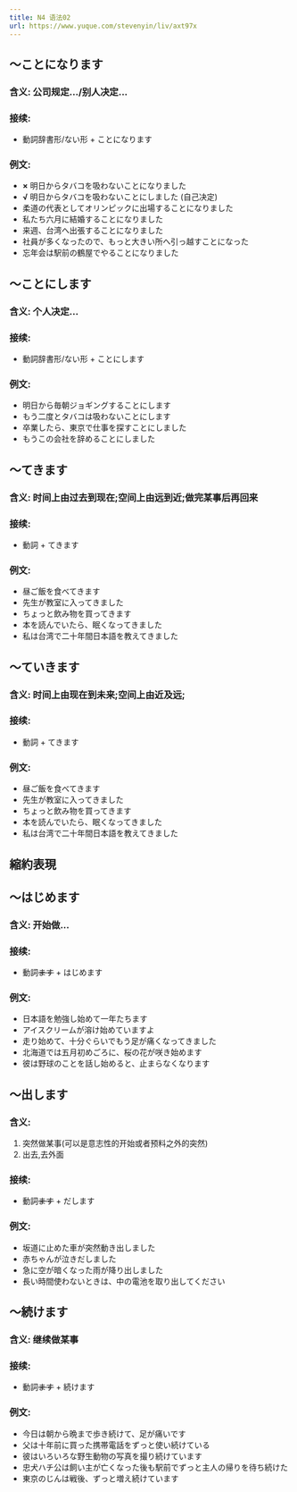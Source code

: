 ```yaml
---
title: N4 语法02
url: https://www.yuque.com/stevenyin/liv/axt97x
---
```


<a name="cd22b967"></a>

## ～ことになります

<a name="df96a91f"></a>

### 含义: 公司规定.../别人决定...

<a name="6654ca5a"></a>

### 接续:

- 動詞辞書形/ない形 + ことになります

<a name="9087389c"></a>

### 例文:

- **×** 明日からタバコを吸わないことになりました
- **√** 明日からタバコを吸わないことにしました (自己决定)
- 柔道の代表としてオリンピックに出場することになりました
- 私たち六月に結婚することになりました
- 来週、台湾へ出張することになりました
- 社員が多くなったので、もっと大きい所へ引っ越すことになった
- 忘年会は駅前の鶴屋でやることになりました

<a name="44ed7a86"></a>

## ～ことにします

<a name="9f06a732"></a>

### 含义: 个人决定...

<a name="6654ca5a-1"></a>

### 接续:

- 動詞辞書形/ない形 + ことにします

<a name="9087389c-1"></a>

### 例文:

- 明日から毎朝ジョギングすることにします
- もう二度とタバコは吸わないことにします
- 卒業したら、東京で仕事を探すことにしました
- もうこの会社を辞めることにしました

<a name="b7c5982b"></a>

## ～てきます

<a name="37cdb941"></a>

### 含义: 时间上由过去到现在;空间上由远到近;做完某事后再回来

<a name="6654ca5a-2"></a>

### 接续:

- 動詞 + てきます

<a name="9087389c-2"></a>

### 例文:

- 昼ご飯を食べてきます
- 先生が教室に入ってきました
- ちょっと飲み物を買ってきます
- 本を読んでいたら、眠くなってきました
- 私は台湾で二十年間日本語を教えてきました

<a name="b29c9f8f"></a>

## ～ていきます

<a name="8ed62308"></a>

### 含义: 时间上由现在到未来;空间上由近及远;

<a name="6654ca5a-3"></a>

### 接续:

- 動詞 + てきます

<a name="9087389c-3"></a>

### 例文:

- 昼ご飯を食べてきます
- 先生が教室に入ってきました
- ちょっと飲み物を買ってきます
- 本を読んでいたら、眠くなってきました
- 私は台湾で二十年間日本語を教えてきました

<a name="372be5be"></a>

## 縮約表現

<a name="3f9a6c2f"></a>

## ～はじめます

<a name="3a144d01"></a>

### 含义: 开始做...

<a name="6654ca5a-4"></a>

### 接续:

- 動詞~~ます~~ + はじめます

<a name="9087389c-4"></a>

### 例文:

- 日本語を勉強し始めて一年たちます
- アイスクリームが溶け始めていますよ
- 走り始めて、十分ぐらいでもう足が痛くなってきました
- 北海道では五月初めごろに、桜の花が咲き始めます
- 彼は野球のことを話し始めると、止まらなくなります

<a name="ab6f6b9e"></a>

## ～出します

<a name="ff7b0729"></a>

### 含义:

1. 突然做某事(可以是意志性的开始或者预料之外的突然)
2. 出去,去外面

<a name="6654ca5a-5"></a>

### 接续:

- 動詞~~ます~~ + だします

<a name="9087389c-5"></a>

### 例文:

- 坂道に止めた車が突然動き出しました
- 赤ちゃんが泣きだしました
- 急に空が暗くなった雨が降り出しました
- 長い時間使わないときは、中の電池を取り出してください

<a name="73f3bf4d"></a>

## ～続けます

<a name="142d0c6f"></a>

### 含义: 继续做某事

<a name="6654ca5a-6"></a>

### 接续:

- 動詞~~ます~~ + 続けます

<a name="9087389c-6"></a>

### 例文:

- 今日は朝から晩まで歩き続けて、足が痛いです
- 父は十年前に買った携帯電話をずっと使い続けている
- 彼はいろいろな野生動物の写真を撮り続けています
- 忠犬ハチ公は飼い主が亡くなった後も駅前でずっと主人の帰りを待ち続けた
- 東京のじんは戦後、ずっと増え続けています
